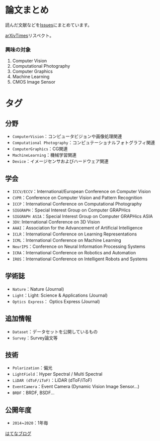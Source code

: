 # 論文まとめ
読んだ文献などを[Issues](https://github.com/tkuri/papers/issues)にまとめています。

[arXivTimes](https://github.com/arXivTimes/arXivTimes)リスペクト。

### 興味の対象
1. Computer Vision
2. Computational Photography
3. Computer Graphics
4. Machine Learning
5. CMOS Image Sensor 

# タグ
## 分野
- `ComputerVision`：コンピュータビジョンや画像処理関連
- `Computational Photography`：コンピュテーショナルフォトグラフィ関連
- `ComputerGraphics`：CG関連
- `MachineLearning`：機械学習関連
- `Device`：イメージセンサおよびハードウェア関連

## 学会
- `ICCV/ECCV`：International/European Conference on Computer Vision
- `CVPR`：Conference on Computer Vision and Pattern Recognition
- `ICCP`：International Conference on Computational Photography
- `SIGGRAPH`：Special Interest Group on Computer GRAPHics
- `SIGGRAPH ASIA`：Special Interest Group on Computer GRAPHics ASIA
- `3DV`: International Conference on 3D Vision
- `AAAI`：Association for the Advancement of Artificial Intelligence
- `ICLR`：International Conference on Learning Representations
- `ICML`：International Conference on Machine Learning
- `NeurIPS`：Conference on Neural Information Processing Systems
- `ICRA`：International Conference on Robotics and Automation
- `IROS`：International Conference on Intelligent Robots and Systems

## 学術誌
- `Nature`：Nature (Journal)
- `Light`：Light: Science & Applications (Journal)
- `Optics Express`： Optics Express (Journal)

## 追加情報
- `Dataset`：データセットを公開しているもの
- `Survey`：Survey論文等

## 技術
- `Polarization`：偏光
- `LightField`：Hyper Spectral / Multi Spectral
- `LiDAR (dToF/iToF)`：LiDAR (dToF/iToF) 
- `EventCamera`：Event Camera (Dynamic Vision Image Sensor...) 
- `BRDF`：BRDF, BSDF...

## 公開年度
- `2014`~`2020`：1年毎

[はてなブログ](https://klb.hatenablog.com/entry/portal)
